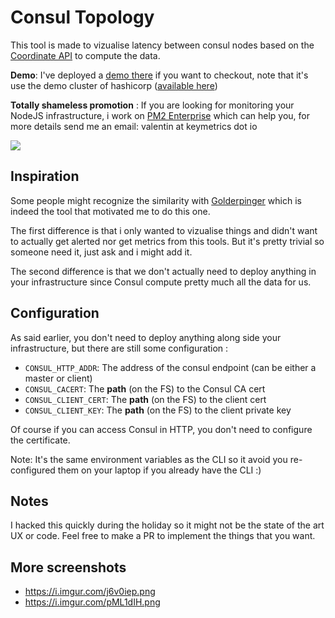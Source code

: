 # Consul Topology

This tool is made to vizualise latency between consul nodes based on the [Coordinate API](https://www.consul.io/docs/internals/coordinates.html) to compute the data.

**Demo**: I've deployed a [demo there](https://consul-topology-demo.cloud.pm2.io/) if you want to checkout, note that it's use the demo cluster of hashicorp ([available here](https://demo.consul.io/))


**Totally shameless promotion** : If you are looking for monitoring your NodeJS infrastructure, i work on [PM2 Enterprise](https://pm2.io/enterprise) which can help you, for more details send me an email: valentin at keymetrics dot io


![](https://i.imgur.com/j6v0iep.png)


## Inspiration

Some people might recognize the similarity with [Golderpinger](https://www.consul.io/docs/internals/coordinates.html) which is indeed the tool that motivated me to do this one.

The first difference is that i only wanted to vizualise things and didn't want to actually get alerted nor get metrics from this tools. But it's pretty trivial so someone need it, just ask and i might add it.

The second difference is that we don't actually need to deploy anything in your infrastructure since Consul compute pretty much all the data for us.

## Configuration

As said earlier, you don't need to deploy anything along side your infrastructure, but there are still some configuration :

- `CONSUL_HTTP_ADDR`: The address of the consul endpoint (can be either a master or client)
- `CONSUL_CACERT`: The **path** (on the FS) to the Consul CA cert
- `CONSUL_CLIENT_CERT`: The **path** (on the FS) to the client cert
- `CONSUL_CLIENT_KEY`: The **path** (on the FS) to the client private key

Of course if you can access Consul in HTTP, you don't need to configure the certificate.

Note: It's the same environment variables as the CLI so it avoid you re-configured them on your laptop if you already have the CLI :)

## Notes

I hacked this quickly during the holiday so it might not be the state of the art UX or code. Feel free to make a PR to implement the things that you want.


## More screenshots
- https://i.imgur.com/j6v0iep.png
- https://i.imgur.com/pML1dIH.png